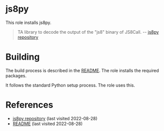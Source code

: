 # js8py

This role installs js8py.

<!--more-->

> TA library to decode the output of the "js8" binary of JS8Call.
> -- [js8py repository][1]

# Building

The build process is described in the [README][2]. The role installs the required packages.

It follows the standard Python setup process. The role uses this.

# References

- [js8py repository][1] (last visited 2022-08-28)
- [README][2] (last visited 2022-08-28)

[1]: https://github.com/jketterl/js8py
[2]: https://github.com/jketterl/js8py/blob/develop/README.md
